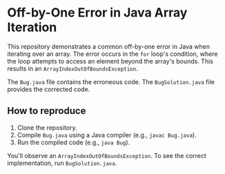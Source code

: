 # Off-by-One Error in Java Array Iteration

This repository demonstrates a common off-by-one error in Java when iterating over an array.  The error occurs in the `for` loop's condition, where the loop attempts to access an element beyond the array's bounds. This results in an `ArrayIndexOutOfBoundsException`.

The `Bug.java` file contains the erroneous code. The `BugSolution.java` file provides the corrected code.

## How to reproduce

1. Clone the repository.
2. Compile `Bug.java` using a Java compiler (e.g., `javac Bug.java`).
3. Run the compiled code (e.g., `java Bug`).

You'll observe an `ArrayIndexOutOfBoundsException`.  To see the correct implementation, run `BugSolution.java`.